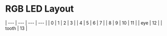 # RGB LED Layout
| --- | --- | --- | --- |
|  0 |  1 |  2 |  3 |
|  4 |  5 |  6 |  7 |
|  8 |  9 | 10 | 11 |
| eye | 12 |
| tooth | 13 |
